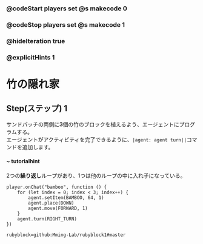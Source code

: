 ### @codeStart players set @s makecode 0
### @codeStop players set @s makecode 1

### @hideIteration true 
### @explicitHints 1


# 竹の隠れ家

## Step(ステップ) 1
サンドパッチの両側に**3**個の竹のブロックを植えるよう、エージェントにプログラムする。</br>
エージェントがアクティビティを完了できるように、``|agent: agent turn||``コマンドを追加します。</br>

#### ~ tutorialhint
2つの**繰り返し**ループがあり、1つは他のループの中に入れ子になっている。
 
```ghost
player.onChat("bamboo", function () {
    for (let index = 0; index < 3; index++) {
        agent.setItem(BAMBOO, 64, 1)
        agent.place(DOWN)
        agent.move(FORWARD, 1)
    }
    agent.turn(RIGHT_TURN)
})
```

```package
rubyblock=github:Mming-Lab/rubyblock1#master
```

